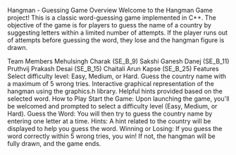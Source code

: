 Hangman - Guessing Game
Overview
Welcome to the Hangman Game project! This is a classic word-guessing game implemented in C++. The objective of the game is for players to guess the name of a country by suggesting letters within a limited number of attempts. If the player runs out of attempts before guessing the word, they lose and the hangman figure is drawn.

Team Members
Mehulsingh Charak (SE_B_9)
Sakshi Ganesh Danej (SE_B_11)
Pruthvij Prakash Desai (SE_B_15)
Chaitali Arun Kapse (SE_B_25)
Features
Select difficulty level: Easy, Medium, or Hard.
Guess the country name with a maximum of 5 wrong tries.
Interactive graphical representation of the hangman using the graphics.h library.
Helpful hints provided based on the selected word.
How to Play
Start the Game: Upon launching the game, you'll be welcomed and prompted to select a difficulty level (Easy, Medium, or Hard).
Guess the Word: You will then try to guess the country name by entering one letter at a time.
Hints: A hint related to the country will be displayed to help you guess the word.
Winning or Losing: If you guess the word correctly within 5 wrong tries, you win! If not, the hangman will be fully drawn, and the game ends.
